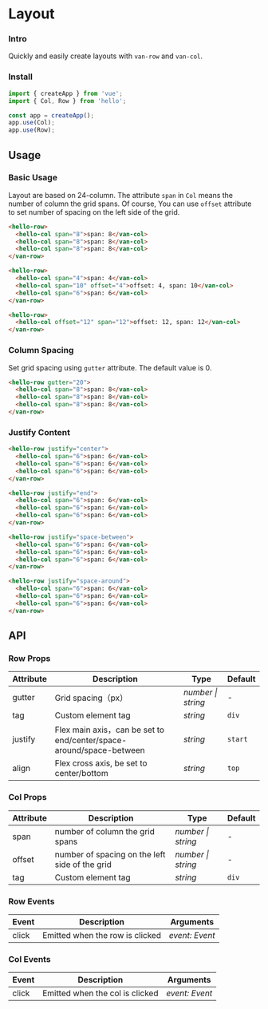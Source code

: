 # Layout

### Intro

Quickly and easily create layouts with `van-row` and `van-col`.

### Install

```js
import { createApp } from 'vue';
import { Col, Row } from 'hello';

const app = createApp();
app.use(Col);
app.use(Row);
```

## Usage

### Basic Usage

Layout are based on 24-column. The attribute `span` in `Col` means the number of column the grid spans. Of course, You can use `offset` attribute to set number of spacing on the left side of the grid.

```html
<hello-row>
  <hello-col span="8">span: 8</van-col>
  <hello-col span="8">span: 8</van-col>
  <hello-col span="8">span: 8</van-col>
</van-row>

<hello-row>
  <hello-col span="4">span: 4</van-col>
  <hello-col span="10" offset="4">offset: 4, span: 10</van-col>
  <hello-col span="6">span: 6</van-col>
</van-row>

<hello-row>
  <hello-col offset="12" span="12">offset: 12, span: 12</van-col>
</van-row>
```

### Column Spacing

Set grid spacing using `gutter` attribute. The default value is 0.

```html
<hello-row gutter="20">
  <hello-col span="8">span: 8</van-col>
  <hello-col span="8">span: 8</van-col>
  <hello-col span="8">span: 8</van-col>
</van-row>
```

### Justify Content

```html
<hello-row justify="center">
  <hello-col span="6">span: 6</van-col>
  <hello-col span="6">span: 6</van-col>
  <hello-col span="6">span: 6</van-col>
</van-row>

<hello-row justify="end">
  <hello-col span="6">span: 6</van-col>
  <hello-col span="6">span: 6</van-col>
  <hello-col span="6">span: 6</van-col>
</van-row>

<hello-row justify="space-between">
  <hello-col span="6">span: 6</van-col>
  <hello-col span="6">span: 6</van-col>
  <hello-col span="6">span: 6</van-col>
</van-row>

<hello-row justify="space-around">
  <hello-col span="6">span: 6</van-col>
  <hello-col span="6">span: 6</van-col>
  <hello-col span="6">span: 6</van-col>
</van-row>
```

## API

### Row Props

| Attribute | Description | Type | Default |
| --- | --- | --- | --- |
| gutter | Grid spacing（px） | _number \| string_ | - |
| tag | Custom element tag | _string_ | `div` |
| justify | Flex main axis，can be set to end/center/space-around/space-between | _string_ | `start` |
| align | Flex cross axis, be set to center/bottom | _string_ | `top` |

### Col Props

| Attribute | Description | Type | Default |
| --- | --- | --- | --- |
| span | number of column the grid spans | _number \| string_ | - |
| offset | number of spacing on the left side of the grid | _number \| string_ | - |
| tag | Custom element tag | _string_ | `div` |

### Row Events

| Event | Description                     | Arguments      |
| ----- | ------------------------------- | -------------- |
| click | Emitted when the row is clicked | _event: Event_ |

### Col Events

| Event | Description                     | Arguments      |
| ----- | ------------------------------- | -------------- |
| click | Emitted when the col is clicked | _event: Event_ |
